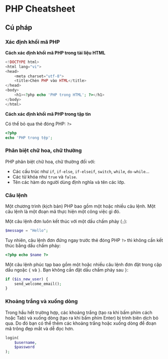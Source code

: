 # PHP Cheatsheet

## Cú pháp

### Xác định khối mã PHP

**Cách xác định khối mã PHP trong tài liệu HTML**

```php
<!DOCTYPE html>
<html lang="vi">
<head>
    <meta charset="utf-8">
    <title>Chèn PHP vào HTML</title>
</head>
<body>
    <h1><?php echo 'PHP trong HTML'; ?></h1>
</body>
</html>
```

**Cách xác định khối mã PHP trong tập tin**

Có thể bỏ qua thẻ đóng PHP: `?>`

```php
<?php
echo 'PHP trong tệp';
```

### Phân biệt chữ hoa, chữ thường

PHP phân biệt chữ hoa, chữ thường đối với:
- Các cấu trúc như `if`, `if-else`, `if-elseif`, `switch`, `while`, `do-while`...
- Các từ khóa như `true` và `false`.
- Tên các hàm do người dùng định nghĩa và tên các lớp.

### Câu lệnh

Một chương trình (kịch bản) PHP bao gồm một hoặc nhiều câu lệnh. Một câu lệnh là một đoạn mã thực hiện một công việc gì đó.

Một câu lệnh đơn luôn kết thúc với một dấu chấm phảy (`;`):

```php
$message = "Hello";
```

Tuy nhiên, câu lệnh đơn đứng ngay trước thẻ đóng PHP `?>` thì không cần kết thúc bằng dấu chấm phảy:

```php
<?php echo $name ?>
```

Một câu lệnh phúc tạp bao gồm một hoặc nhiều câu lệnh đơn đặt trong cặp dấu ngoặc `{` và `}`. Bạn không cần đặt dấu chấm phảy sau `}`:

```php
if ($is_new_user) {
    send_welcome_email();
}
```

### Khoảng trắng và xuống dòng

Trong hầu hết trường hợp, các khoảng trắng (tạo ra khi bấm phím cách hoặc Tab) và xuống dòng (tạo ra khi bấm phím Enter) bị trình biên dịch bỏ qua. Do đó bạn có thể thêm các khoảng trắng hoặc xuống dòng để đoạn mã trông đẹp mắt và dễ đọc hơn.

```php
login(
    $username,
    $password
);
```

